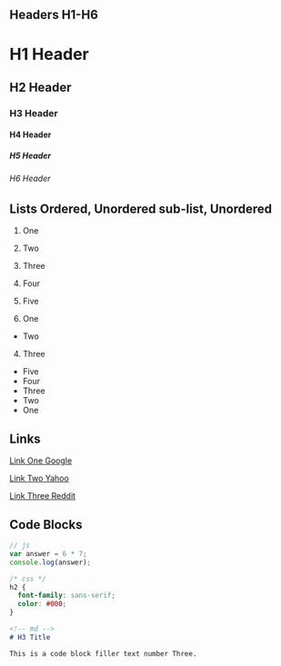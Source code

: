 
 ## Headers H1-H6 

 # H1 Header 

 ## H2 Header 

 ### H3 Header 

 #### H4 Header 

 ##### H5 Header 

 ###### H6 Header 

 ## Lists Ordered, Unordered sub-list, Unordered 

 
1. One
2. Two
3. Three
4. Four
5. Five
 

 
1. One
  * Two
4. Three
 

 
* Five
* Four
* Three
* Two
* One
 

 ## Links 

 [Link One Google](google.com) 

 [Link Two Yahoo](yahoo.com) 

 [Link Three Reddit](reddit.com) 

 ## Code Blocks 

```js
// js
var answer = 6 * 7;
console.log(answer);
```

```css
/* css */
h2 {
  font-family: sans-serif;
  color: #000;
}
```

```md
<!-- md -->
# H3 Title

This is a code block filler text number Three.
```
